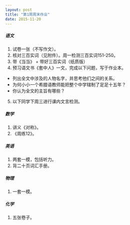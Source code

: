 ```yaml
---
layout: post
title: "第1周周末作业"
date: 2015-11-20
---
```


##### 语文

1. 试卷一张（不写作文）。
2. 核对三百实词（见附件）。周一检测三百实词151-250。
3. 带《当当》 + 带好三百实词（纸质版）
4. 预习语文书《套中人》一文，完成以下问题，写于作业本。
 - 列出全文中涉及的人物名字，并思考他们之间的关系。
 - 为何小小一个希腊语教师能把整个中学辖制了足足十五年？
 - 你认为全文的主旨有哪些？
5. 以下同学下周三进行课内文言检测。

##### 数学
1. 讲义《对称》。
2. 《周练12》。

##### 英语
1. 两套一模，包括听力。
2. 背二十页词汇手册。

##### 物理
1. 一套一模。

##### 化学
1. 五张卷子。



